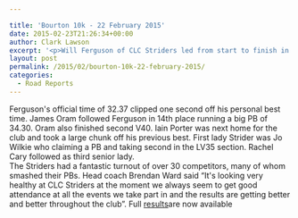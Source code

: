 ```yaml
---

title: 'Bourton 10k - 22 February 2015'
date: 2015-02-23T21:26:34+00:00
author: Clark Lawson
excerpt: '<p>Will Ferguson of CLC Striders led from start to finish in the Bourton 10k road race on Sunday 22 February. Ferguson stormed away from the start before settling into an even paced race finishing over 30 seconds clear of Cheltenham Harrier Anthony Bailey. </p>'
layout: post
permalink: /2015/02/bourton-10k-22-february-2015/
categories:
  - Road Reports
---
```

Ferguson's official time of 32.37 clipped one second off his personal best time. James Oram followed Ferguson in 14th place running a big PB of 34.30. Oram also finished second V40. Iain Porter was next home for the club and took a large chunk off his previous best. First lady Strider was Jo Wilkie who claiming a PB and taking second in the LV35 section. Rachel Cary followed as third senior lady.  
The Striders had a fantastic turnout of over 30 competitors, many of whom smashed their PBs. Head coach Brendan Ward said &#8220;It's looking very healthy at CLC Striders at the moment we always seem to get good attendance at all the events we take part in and the results are getting better and better throughout the club&#8221;. Full <a href="http://dbmax.racetecresults.com/results.aspx?CId=16421&RId=2080" target="_blank" rel="nofollow">results</a>are now available
